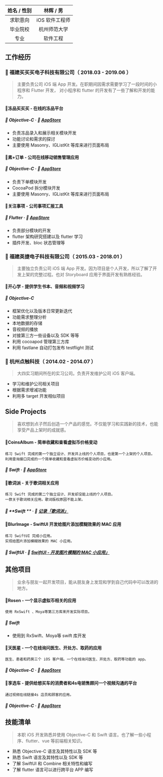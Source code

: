 | 姓名 / 性别 |   林辉 / 男    |
| :---------: | :------------: |
|  求职意向   | iOS 软件工程师 |
|  毕业院校   |  杭州师范大学  |
|    专业     |    软件工程    |

工作经历
----

### 🏢 福建买买买电子科技有限公司（ 2018.03  - 2019.06 ） 

> 主要负责公司 iOS 端 App 开发。在职期间因需求需要学习了一段时间的小程序和 Flutter 开发， 对小程序和 flutter 的开发有了一些了解和开发的能力。

#### 📱冻品买买买 - 在线的冻品平台

#####  🔖 **Objective-C**  ·  📌 [**AppStore**](https://apps.apple.com/cn/app/id1385360807 )

* 负责冻品录入和展示相关模块开发
* 功能讨论和需求的探讨
* 主要使用 Masonry、IGListKit 等库来进行页面布局

  

#### 📱素+订单 - 公司在线移动销售管理应用

##### 🔖 **Objective-C**   ·  📌 [**AppStore**](https://apps.apple.com/cn/app/id1469013207)

*   负责下单模块开发
*   CocoaPod 拆分模块开发
*   主要使用 Masonry、IGListKit 等库来进行页面布局



#### 📱关注事项 - 公司事项汇报工具

##### 🔖 **Flutter**       ·  📌 [**AppStore**  ](https://itunes.apple.com/cn/app/关注事项/id1448446851?l=en&mt=8)

*   负责部分模块的开发
*   flutter 架构研究搭建以及 flutter 学习
*   插件开发、bloc 状态管理等



### 🏢 福建英捷电子科技有限公司（ 2015.03  - 2018.01 ）

> 主要独立负责公司 iOS 端 App 开发。因为项目是个人开发，所以了解了开发上架的完整过程。也对 Storyboard 应用于界面开发有熟练经验。

#### 📱开心学 - 提供学生书本、音频和视频学习

##### 🔖 **Objective-C**

* 框架优化以及版本日常更新迭代
* 功能需求整理分析
* 本地数据的存储
* 音视频的播放
* 对接第三方一些设备以及 SDK 等等
* 利用 cocoapod 管理第三方库
* 利用 fastlane 自动打包发布 testflight 测试

  

### 🏢 杭州点触科技（ 2014.02  - 2014.07 ）

> 大四实习期间所在的实习公司。负责开发维护公司 iOS 客户端。

* 学习和维护公司相关项目
* 根据需求增减功能
* 利用多 target 开发相似项目



## Side Projects

> 喜欢想到点子然后创造一个产品的感觉。不仅能学习和实践新的技术，也能享受产品上架时的成就感。

#### 📱CoinsAlbum - 简单收藏和查看虚拟币价格变动

```
练习 Swift 完成的第一个独立设计、开发并上线的个人项目，也是第一个上架的个人项目。
利用查询接口完成的一个简单收藏和查看虚拟币价格变动的小应用。
```

##### 🔖 **Swift**  ·  📌 [**AppStore**](https://itunes.apple.com/cn/app/coinsalbum/id1437463750?l=en&mt=8) 



#### 📱歌词派 - 关于歌词相关应用

```
练习 Swift 完成的第二个独立设计、开发却没能上线的个人项目。
一款关于歌词相关应用。歌词版权原因不能上架。
```

#####  🔖 **Swift ** · 📌 [**记录「歌词派」**](https://code.linsyorozuya.com/archives/记录「歌词派」/)   



#### 📱BlurImage - SwiftUI 开发给图片添加模糊效果的 MAC 应用

```
练习 SwiftUI 完成小应用。
实现给图片添加模糊效果的 MAC 小应用。
```

##### 🔖 **SwiftUI**  ·  📌 [**SwiftUI - 开发图片模糊的 MAC 小应用」**](https://code.linsyorozuya.com/archives/SwiftUI%20-%20开发图片模糊的%20MAC%20小应用/) 



## 其他项目

> 业余与朋友一起开发项目，能从朋友身上发现和学到自己代码中可以改进的地方。

#### 📱Rosen - 一个显示虚拟币相关的应用

```
使用 RxSwift 、Moya等第三方库来开发实际项目。
```

##### 🔖 **Swift**

* 使用到 RxSwift、Moya等 swift 库开发

  

#### 📱天医星 - 一个在线询问医生、开处方、取药的应用

```
医生、患者和药房三个 iOS 客户端。一个在线询问医生、开处方、取药等功能的 app。
```

##### 🔖 **Objective-C**  ·  📌 [**AppStore**](https://itunes.apple.com/cn/app/id1055257513?mt=8&at=1l3vntR&ct=qm)   



#### 📱享选车 - 提供给想买车的消费者和4s电销售顾问一个视频沟通的平台

```
通过视频在线链接4s 店员和顾客的应用。
```

##### 🔖 **Objective-C**  ·  📌 [**AppStore** ](https://geo.itunes.apple.com/us/app/享好车/id1323700255?mt=8&uo=4&at=1001lxLB)



技能清单
----

> 本职 iOS 开发熟悉并使用 Objective-C 和 Swift 语言。也了解一些小程序、flutter、vue 等前端相关知识。

*   熟悉 Objective-C 语言及其特性以及 SDK 等
*   熟悉 Swift 语言及其特性以及 SDK 等
*   了解 SwiftUI 和 Combine 相关特性和编写
*   了解 flutter 语言可以进行跨平台 APP 编写



